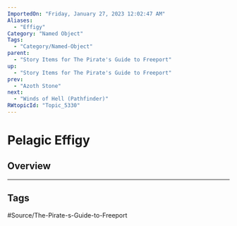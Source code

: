 ```yaml
---
ImportedOn: "Friday, January 27, 2023 12:02:47 AM"
Aliases:
  - "Effigy"
Category: "Named Object"
Tags:
  - "Category/Named-Object"
parent:
  - "Story Items for The Pirate's Guide to Freeport"
up:
  - "Story Items for The Pirate's Guide to Freeport"
prev:
  - "Azoth Stone"
next:
  - "Winds of Hell (Pathfinder)"
RWtopicId: "Topic_5330"
---
```

# Pelagic Effigy
## Overview

---
## Tags
#Source/The-Pirate-s-Guide-to-Freeport

